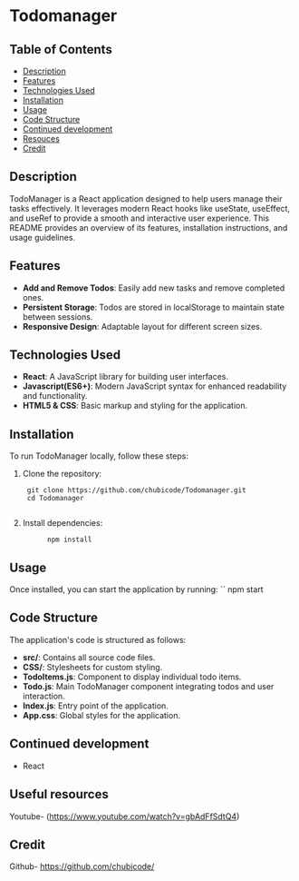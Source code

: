 # Todomanager

## Table of Contents

- [Description](#description)
- [Features](#features)
- [Technologies Used](#technologies-used)
- [Installation](#installation)
- [Usage](#usage)
- [Code Structure](#Code-structure)
- [Continued development](#Continued-development)
- [Resouces](#Resources)
- [Credit](#Credit)

## Description

TodoManager is a React application designed to help users manage their tasks effectively. It leverages modern React hooks like useState, useEffect, and useRef to provide a smooth and interactive user experience. This README provides an overview of its features, installation instructions, and usage guidelines.

## Features

- **Add and Remove Todos**: Easily add new tasks and remove completed ones.
- **Persistent Storage**: Todos are stored in localStorage to maintain state between sessions.
- **Responsive Design**: Adaptable layout for different screen sizes.


## Technologies Used

- **React**: A JavaScript library for building user interfaces.
- **Javascript(ES6+)**: Modern JavaScript syntax for enhanced readability and functionality.
- **HTML5 & CSS**: Basic markup and styling for the application.

## Installation

To run TodoManager locally, follow these steps:



1. Clone the repository:
   ```
    git clone https://github.com/chubicode/Todomanager.git
    cd Todomanager


2. Install dependencies:
   ```
         npm install

## Usage

Once installed, you can start the application by running:
``
  npm start



## Code Structure

The application's code is structured as follows:

- **src/**: Contains all source code files.
- **CSS/**:  Stylesheets for custom styling.
- **TodoItems.js**: Component to display individual todo items.
- **Todo.js**: Main TodoManager component integrating todos and user interaction.
- **Index.js**: Entry point of the application.
- **App.css**: Global styles for the application.


## Continued development 
- React

## Useful resources 

Youtube- (https://www.youtube.com/watch?v=gbAdFfSdtQ4)

## Credit

Github- https://github.com/chubicode/
